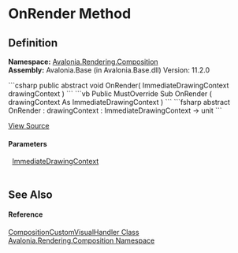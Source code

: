# OnRender Method




## Definition
**Namespace:** <a href="N_Avalonia_Rendering_Composition">Avalonia.Rendering.Composition</a>  
**Assembly:** Avalonia.Base (in Avalonia.Base.dll) Version: 11.2.0

<Tabs groupId="api-code-preview">
<TabItem value="csharp" label="C#">
```csharp
public abstract void OnRender(
	ImmediateDrawingContext drawingContext
)
```
</TabItem>
<TabItem value="vb" label="VB">
```vb
Public MustOverride Sub OnRender ( 
	drawingContext As ImmediateDrawingContext
)
```
</TabItem>
<TabItem value="fsharp" label="F#">
```fsharp
abstract OnRender : 
        drawingContext : ImmediateDrawingContext -> unit 
```
</TabItem>
</Tabs>



<a href="https://github.com/AvaloniaUI/Avalonia/tree/master/src/Avalonia.Base/Rendering/Composition/CompositionCustomVisualHandler.cs" title="View the source code">View Source</a>



#### Parameters
<dl><dt>  <a href="T_Avalonia_Media_ImmediateDrawingContext">ImmediateDrawingContext</a></dt><dd> </dd></dl>

## See Also


#### Reference
<a href="T_Avalonia_Rendering_Composition_CompositionCustomVisualHandler">CompositionCustomVisualHandler Class</a>  
<a href="N_Avalonia_Rendering_Composition">Avalonia.Rendering.Composition Namespace</a>  

